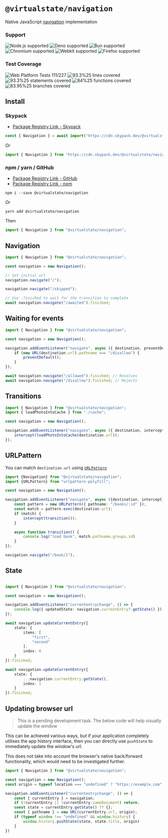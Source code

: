 # `@virtualstate/navigation`

Native JavaScript [navigation](https://github.com/WICG/navigation-api) implementation 

[//]: # (badges)

### Support

 ![Node.js supported](https://img.shields.io/badge/node-%3E%3D16.0.0-blue) ![Deno supported](https://img.shields.io/badge/deno-%3E%3D1.17.0-blue) ![Bun supported](https://img.shields.io/badge/bun-%3E%3D0.1.11-blue) ![Chromium supported](https://img.shields.io/badge/chromium-%3E%3D98.0.4695.0-blue) ![Webkit supported](https://img.shields.io/badge/webkit-%3E%3D15.4-blue) ![Firefox supported](https://img.shields.io/badge/firefox-%3E%3D94.0.1-blue)

 ### Test Coverage

 ![Web Platform Tests 111/227](https://img.shields.io/badge/Web%20Platform%20Tests-111%2F227-brightgreen) ![93.3%25 lines covered](https://img.shields.io/badge/lines-93.3%25-brightgreen) ![93.3%25 statements covered](https://img.shields.io/badge/statements-93.3%25-brightgreen) ![84%25 functions covered](https://img.shields.io/badge/functions-84%25-brightgreen) ![83.95%25 branches covered](https://img.shields.io/badge/branches-83.95%25-brightgreen)

[//]: # (badges)

## Install 

### Skypack

- [Package Registry Link - Skypack](https://www.skypack.dev/view/@virtualstate/navigation)

```typescript
const { Navigation } = await import("https://cdn.skypack.dev/@virtualstate/navigation");
```

_Or_

```typescript
import { Navigation } from "https://cdn.skypack.dev/@virtualstate/navigation";
```


### npm / yarn / GitHub


- [Package Registry Link - GitHub](https://github.com/virtualstate/navigation/packages)
- [Package Registry Link - npm](https://www.npmjs.com/package/@virtualstate/navigation)

```
npm i --save @virtualstate/navigation
```

_Or_

```
yarn add @virtualstate/navigation
```

Then

```typescript
import { Navigation } from "@virtualstate/navigation";
```

## Navigation

```typescript
import { Navigation } from "@virtualstate/navigation";

const navigation = new Navigation();

// Set initial url
navigation.navigate("/");

navigation.navigate("/skipped");

// Use .finished to wait for the transition to complete
await navigation.navigate("/awaited").finished;

```

## Waiting for events

```typescript
import { Navigation } from "@virtualstate/navigation";

const navigation = new Navigation();

navigation.addEventListener("navigate", async ({ destination, preventDefault }) => {
    if (new URL(destination.url).pathname === "/disallow") {
        preventDefault();
    }
});

await navigation.navigate("/allowed").finished; // Resolves
await navigation.navigate("/disallow").finished; // Rejects

```

## Transitions

```typescript
import { Navigation } from "@virtualstate/navigation";
import { loadPhotoIntoCache } from "./cache";

const navigation = new Navigation();

navigation.addEventListener("navigate", async ({ destination, intercept }) => {
    intercept(loadPhotoIntoCache(destination.url));
});
```

## URLPattern

You can match `destination.url` using [`URLPattern`](https://developer.mozilla.org/en-US/docs/Web/API/URL_Pattern_API)

```typescript
import {Navigation} from "@virtualstate/navigation";
import {URLPattern} from "urlpattern-polyfill";

const navigation = new Navigation();

navigation.addEventListener("navigate", async ({destination, intercept}) => {
    const pattern = new URLPattern({ pathname: "/books/:id" });
    const match = pattern.exec(destination.url);
    if (match) {
        intercept(transition());
    }

    async function transition() {
        console.log("load book", match.pathname.groups.id)
    }
});

navigation.navigate("/book/1");
```

## State

```typescript

import { Navigation } from "@virtualstate/navigation";

const navigation = new Navigation();

navigation.addEventListener("currententrychange", () => {
    console.log({ updatedState: navigation.currentEntry?.getState() });
});

await navigation.updateCurrentEntry({
    state: {
        items: [
            "first",
            "second"
        ],
        index: 0
    }
}).finished;

await navigation.updateCurrentEntry({
    state: {
        ...navigation.currentEntry.getState(),
        index: 1
    }
}).finished;
```


## Updating browser url

> This is a pending development task.
> The below code will help visually update the window

This can be achieved various ways, but if your application completely utilises
the app history interface, then you can directly use `pushState` to immediately
update the window's url.

This does not take into account the browser's native back/forward functionality,
which would need to be investigated further.

```typescript
import { Navigation } from "@virtualstate/navigation";

const navigation = new Navigation();
const origin = typeof location === "undefined" ? "https://example.com" : location.origin;

navigation.addEventListener("currententrychange", () => {
    const { currentEntry } = navigation;
    if (!currentEntry || !currentEntry.sameDocument) return;
    const state = currentEntry.getState() ?? {};
    const { pathname } = new URL(currentEntry.url, origin);
    if (typeof window !== "undefined" && window.history) {
        window.history.pushState(state, state.title, origin)
    }
})
```